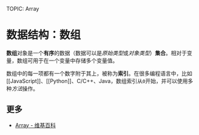 TOPIC: Array

# 数据结构：数组

**数组**对象是一个**有序**的数据（数据可以是*原始类型*或*对象类型*）**集合**。相对于变量，数组可用于在一个变量中存储多个变量值。

数组中的每一项都有一个数字附于其上，被称为**索引**。在很多编程语言中，比如[[JavaScript]]、[[Python]]、C/C++、Java，数组索引从`0`开始，并可以使用多种*方法*操作。

## 更多

- [Array - 维基百科](https://en.wikipedia.org/wiki/Array%20data%20structure)
